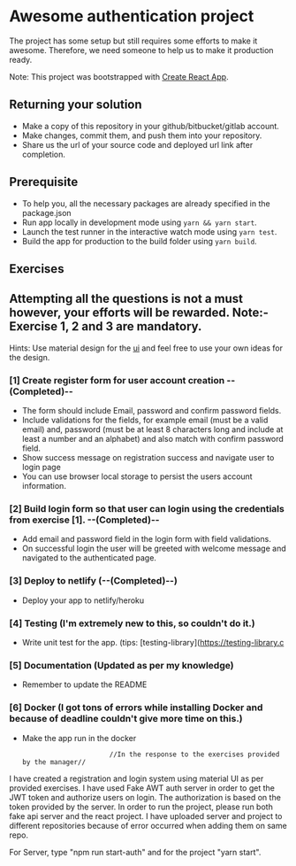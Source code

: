 # Awesome authentication project

The project has some setup but still requires some efforts to make it awesome. Therefore, we need someone to help us to make it production ready.

Note: This project was bootstrapped with [Create React App](https://github.com/facebook/create-react-app).

## Returning your solution

- Make a copy of this repository in your github/bitbucket/gitlab account.
- Make changes, commit them, and push them into your repository.
- Share us the url of your source code and deployed url link after completion.

## Prerequisite

- To help you, all the necessary packages are already specified in the package.json
- Run app locally in development mode using `yarn && yarn start`.
- Launch the test runner in the interactive watch mode using `yarn test`.
- Build the app for production to the build folder using `yarn build`.

## Exercises

## Attempting all the questions is not a must however, your efforts will be rewarded. Note:- Exercise 1, 2 and 3 are mandatory.

Hints: Use material design for the [ui](https://material-ui.com/) and feel free to use your own ideas for the design.

### [1] Create register form for user account creation --(Completed)--

- The form should include Email, password and confirm password fields.
- Include validations for the fields, for example email (must be a valid email) and, password (must be at least 8 characters long and include at least a number and an alphabet) and also match with confirm password field.
- Show success message on registration success and navigate user to login page
- You can use browser local storage to persist the users account information.

### [2] Build login form so that user can login using the credentials from exercise [1]. --(Completed)--

- Add email and password field in the login form with field validations.
- On successful login the user will be greeted with welcome message and navigated to the authenticated page.

### [3] Deploy to netlify (--(Completed)--)

- Deploy your app to netlify/heroku

### [4] Testing (I'm extremely new to this, so couldn't do it.)

- Write unit test for the app. (tips: [testing-library](https://testing-library.c

### [5] Documentation (Updated as per my knowledge)

- Remember to update the README

### [6] Docker (I got tons of errors while installing Docker and because of deadline couldn't give more time on this.)

- Make the app run in the docker

                            //In the response to the exercises provided by the manager//

I have created a registration and login system using material UI as per provided exercises. I have used Fake AWT auth server in order to get the JWT token and authorize users on login. The authorization is based on the token provided by the server. In order to run the project, please run both fake api server and the react project. I have uploaded server and project to different repositories because of error occurred when adding them on same repo.

For Server, type "npm run start-auth" and for the project "yarn start".
